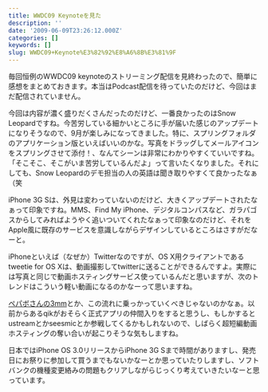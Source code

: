 ```yaml
---
title: WWDC09 Keynoteを見た
description: ''
date: '2009-06-09T23:26:12.000Z'
categories: []
keywords: []
slug: WWDC09+Keynote%E3%82%92%E8%A6%8B%E3%81%9F
---
```

毎回恒例のWWDC09 keynoteのストリーミング配信を見終わったので、簡単に感想をまとめておきます。本当はPodcast配信を待っていたのだけど、今回はまだ配信されていません。

今回は内容が濃く盛りだくさんだったのだけど、一番良かったのはSnow Leopardですね。今苦労している細かいところに手が届いた感じのアップデートになりそうなので、9月が楽しみになってきました。特に、スプリングフォルダのアプリケーション版といえばいいのかな。写真をドラッグしてメールアイコンをスプリングさせて添付！、なんてシーンは非常にわかりやすくていいですね。「そこそこ、そこがいま苦労しているんだよ」って言いたくなりました。それにしても、Snow Leopardのデモ担当の人の英語は聞き取りやすくて良かったなぁ（笑

iPhone 3G Sは、外見は変わっていないのだけど、大きくアップデートされたなぁって印象ですね。MMS、Find My iPhone、デジタルコンパスなど、ガラパゴスからしてみればようやく追いついてくれたなぁって印象なのだけど、それをApple風に既存のサービスを意識しながらデザインしているところはさすがだなーと。

iPhoneといえば（なぜか）Twitterなのですが、OS X用クライアントであるtweetie for OS Xは、動画撮影してtwitterに送ることができるんですよ。実際には写真と同じで動画ホスティングサービス使っているんだと思いますが、次のトレンドはこういう軽い動画になるのかなーって思いますね。

[ペパボさんの3mm](http://3mm.jp/)とか、この流れに乗っかっていくべきじゃないのかなぁ。以前からあるqikがおそらく正式アプリの仲間入りをすると思うし、もしかするとustreamとかseesmicとか参戦してくるかもしれないので、しばらく超短編動画ホスティングの奪い合いが起こりそうな気もしますね。

日本ではiPhone OS 3.0リリースからiPhone 3G Sまで時間がありますし、発売日にお祭りに参加して買うまでもないかなーとか思っていたりしますし、ソフトバンクの機種変更絡みの問題もクリアしながらじっくり考えていきたいなーと思っています。